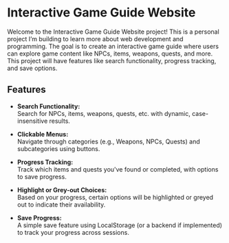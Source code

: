 
# Interactive Game Guide Website

Welcome to the Interactive Game Guide Website project! This is a personal project I’m building to learn more about web development and programming. The goal is to create an interactive game guide where users can explore game content like NPCs, items, weapons, quests, and more. This project will have features like search functionality, progress tracking, and save options.

## Features

- **Search Functionality:**  
  Search for NPCs, items, weapons, quests, etc. with dynamic, case-insensitive results.

- **Clickable Menus:**  
  Navigate through categories (e.g., Weapons, NPCs, Quests) and subcategories using buttons.

- **Progress Tracking:**  
  Track which items and quests you've found or completed, with options to save progress.

- **Highlight or Grey-out Choices:**  
  Based on your progress, certain options will be highlighted or greyed out to indicate their availability.

- **Save Progress:**  
  A simple save feature using LocalStorage (or a backend if implemented) to track your progress across sessions.


